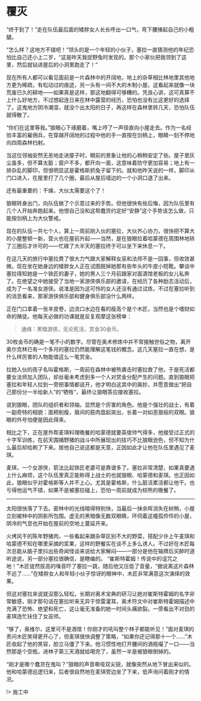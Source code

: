 # 覆灭

“终于到了！”走在队伍最后面的矮胖女人长长呼出一口气，弯下腰捶起自己的小粗腿。

“怎么样？这地方不错吧！”领头的是一个年轻的小伙子，塞拉一直猜测他的年纪恐怕比自己还小上二岁，“这是昨天我捉野兔时发现的。那个小家伙把我领到了这里，然后就钻进屋后的小洞里跑走了！”

现在所有人都可以看见面前是一片森林中的开阔地，地上的杂草相比林地里其他地方更为稀疏，有松动过的痕迹，另一头有一间不大的木制小屋。这看起来就像一块荒废已久的耕地——如果真是这样，那这地翻得可够糟的。凭良心讲，这可真算不上什么好地方，不过想起连日来在林中露营的经历，恐怕也没有比这更好的选择了。这鬼地方阴冷潮湿，就没个出太阳的日子，再这样在森林里转几天，恐怕队伍就得散了。

“你们在这里等我。”狼眼心下琢磨着，嘴上哼了一声径直向小屋走去。作为一名经验丰富的雇佣兵，在穿越开阔地的过程中他的手一直按在剑柄上，眼睛一刻不停地向四周森林扫射。

当这位领袖安然无恙地走进屋子时，眼前的景象让他的心稍稍安定了些。屋子里灰尘虽多，但不算太脏；窗户不多，都开向一面，这意味着防守更加容易；地上有一排杂乱的脚印，但很明显这是霍格斯抓兔子留下的。就和他昨天说的一样，脚印从门口进入，在屋里打了几个圈，最后从屋后墙边的一个小洞口退了出来。

还有最重要的：干燥，大伙太需要这个了！

狼眼转身出门，向队伍做了个示意过来的手势。但他很快有些后悔，因为队伍里有几个人开始奔跑起来。他恨自己没和这帮蠢货约定好“安静”这个手势该怎么做，只能按剑柄上为大伙警戒。

现在的队伍一共七个人，算上一周前刚入伙的塞拉，大伙齐心协力，很快把不算大的小屋整顿一新，营火也在屋前升起——当然，是在狼眼拉着哈蒙德在周围林地转了三圈后才许可的——忙碌了大半天的塞拉终于可以坐下来休息一下。

在这几天的旅行中塞拉费了很大力气跟大家解释女巫和法师不是一回事，但收效甚微。现在坐在她身边的矮胖女人正在试图脱掉她那有些年头的牛皮小短靴。攀谈中塞拉得知她是一个铁匠的妻子，她的男人三个月前跟家对面酒馆老板的女儿私奔了。在绝望之中她接受了当地一家游侠俱乐部的邀请，在经历了各种励志活动后，成为了一名准女游侠。说准是因为这可怜的女人还没有通过试炼，不过在塞拉听到的消息看来，那家游侠俱乐部和健身俱乐部没什么两样。

正在门口拿着一张羊皮卷，边流口水边在看的瘦高个是个木匠，当然也是个嗜财如命的赌徒。他每天必做的功课就是反复观摩这张榜单：

> 通缉：黑暗游侠，无论死活，赏金30金币。

30枚金币的确是一笔不小的数字。尽管在奥术修炼中并不常接触世俗之物，离开奥尔克林已有一个多月的塞拉仍然能理解这笔钱的概念。这几天塞拉一直在想，是什么样厉害的人物能值这么一笔赏金。

拉她入伙的孩子名叫霍格斯，一周前在森林中被熊袭击时塞拉救了他，于是死活都要女法师加入团队，却丝毫未考虑到多一个人对赏金分配产生的问题。直到狼眼把塞拉和年轻人拉到一旁把事情都说开，他才明白这其中的奥妙，并愿意做出“把自己那份分一半给新人”的“牺牲”，最终让狼眼答应接收塞拉。

说到狼眼，团队的组织者和领袖，显然是个厉害的角色。他是个强壮的战士，有着一副奇特的相貌：面颊削瘦，眉间的筋肉盘起突出，长着一对如恶狼般的双眼。狼眼的外号怕便是因此得来。

相比之下，正在屋外帮麦琪料理晚餐的哈蒙德就要英俊帅气得多，他接受过正式的十字军训练，在前天围捕野猪的战斗中所展现出的技巧不比狼眼逊色，但不知为什么最后却给刷了下来。居他自己说这都是天意，正因如此才让他在队伍里遇见了麦琪。

麦琪，一个女游侠，箭法比起铁匠老婆可是靠谱多了。塞拉非常清楚，如果真要遇上什么麻烦，这个队伍里真正能称得上战士的也就狼眼、哈蒙德和麦琪。也正因如此，狼眼似乎对霍格斯等人并不上心。尤其是霍格斯，什么脏活累活都让他干。也亏得他运气不错，如果不是被塞拉碰上，恐怕一周前就成为棕熊的晚餐了。

---

太阳很快落了下去。密林中的光线暗得特别快，当最后一抹余晖消失在树稍，小屋立刻被林中的阴影所包围。虚无的黑暗像无数双眼睛，环伺着这幢孤伶伶的小屋，阴冷的气息也开始在屋前的空地上蔓延开来。

火烤风干的陈年野猪肉，一些看起来跟杂草区别不大的野菜，搭配少许上午麦琪和哈蒙德不知在哪里采摘的浆果，这样的野餐实在谈不上多么诱人。不过好在木匠每次总能从脑子里抖出些奇闻怪谈来说给大家解闷——一部分是他在输牌后买醉时道听途说，另一部分塞拉很确信，是瞎编的。 “崔斯特霍姆！传说中的诅咒之地！”木匠徒然拔高的嗓音吓了塞拉一跳，随后他又压低了音量，“据说离这片森林不远了……”在矮胖女人和年轻小伙子惊讶的眼神中，木匠非常满意这次演绎的效果。

但这对塞拉来说就没那么轻松，长期对奥术宝典的研习让她对崔斯特霍姆的名字非常敏感，刚才那句话在塞拉听来无异于惊雷灌耳，奥术符文中对崔斯特霍姆描述中充满了恐怖、绝望和死亡，这让毫无准备的她一时间头痛欲裂。一旁看出不对劲的麦琪连忙扶住了女巫师。

“够了，奥维尔，这里可不是酒馆！你刚才的吼叫整个林子都能听见！”面对麦琪的责问木匠笑得更开心了，但麦琪很快调整了策略，“如果你还记得那十一个……”木匠收起了他的笑容，脸立马僵了下来。他习惯性地打开腰间的酒瓶嘬了一口——当然那是个空瓶，进林子第三天酒就给喝完了，虽然一半是被狼眼倒掉的。

“刚才是哪个蠢货在鬼叫？”狼眼的声音嘶哑双尖锐，就像突然从地下冒出来似的。他和哈蒙德巡逻归来，后者很自然地在麦琪旁边坐了下来，低声询问着刚才的情况。

!> 施工中